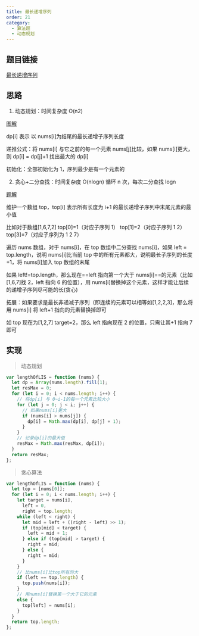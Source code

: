 ```yaml
---
title: 最长递增序列
order: 21
category:
  - 算法题
  - 动态规划
---
```


## 题目链接

[最长递增序列](https://leetcode.cn/problems/longest-increasing-subsequence/)

## 思路

1. 动态规划：时间复杂度 O(n2)

[图解](https://mp.weixin.qq.com/s?__biz=MzAxODQxMDM0Mw==&mid=2247485269&idx=1&sn=571a6366b0b592f103971ae3e119998b&scene=21#wechat_redirect)

dp[i] 表示 以 nums[i]为结尾的最长递增子序列长度

递推公式：将 nums[i] 与它之前的每一个元素 nums[j]比较，如果 nums[i]更大，则 dp[i] = dp[j]+1 找出最大的 dp[i]

初始化：全部初始化为 1，序列最少是有一个元素的

2. 贪心+二分查找：时间复杂度 O(nlogn) 循环 n 次，每次二分查找 logn

[题解](https://www.bilibili.com/video/BV1ub411Q7sB/?vd_source=850c21284431bb6037ff44c73d3ec8e8)

维护一个数组 top，top[i] 表示所有长度为 i+1 的最长递增子序列中末尾元素的最小值

比如对于数组[1,6,7,2] top[0]=1（对应子序列 1） top[1]=2（对应子序列 1 2） top[3]=7（对应子序列为 1 2 7）

遍历 nums 数组，对于 nums[i]，在 top 数组中二分查找 nums[i]，如果 left = top.length，说明 nums[i]比当前 top 中的所有元素都大，说明最长子序列的长度+1，将 nums[i]加入 top 数组的末尾

如果 left!=top.length，那么现在==left 指向第一个大于 nums[i]==的元素（比如[1,6,7]找 2，left 指向 6 的位置），用 nums[i]替换掉这个元素，这样才能让后续的递增子序列尽可能的长(贪心)

拓展：如果要求是最长非递减子序列（即连续的元素可以相等如[1,2,2,3]，那么将用 nums[i] 将 left+1 指向的元素替换掉即可

如 top 现在为[1,2,7] target=2，那么 left 指向现在 2 的位置，只需让其+1 指向 7 即可

## 实现

> 动态规划

```js
var lengthOfLIS = function (nums) {
  let dp = Array(nums.length).fill(1);
  let resMax = 0;
  for (let i = 0; i < nums.length; i++) {
    // 将dp[i] 与 0~i-1的每一个元素比较大小
    for (let j = 0; j < i; j++) {
      // 如果nums[i]更大
      if (nums[i] > nums[j]) {
        dp[i] = Math.max(dp[i], dp[j] + 1);
      }
    }
    // 记录dp[i]的最大值
    resMax = Math.max(resMax, dp[i]);
  }
  return resMax;
};
```

> 贪心算法

```js
var lengthOfLIS = function (nums) {
  let top = [nums[0]];
  for (let i = 0; i < nums.length; i++) {
    let target = nums[i],
      left = 0,
      right = top.length;
    while (left < right) {
      let mid = left + ((right - left) >> 1);
      if (top[mid] < target) {
        left = mid + 1;
      } else if (top[mid] > target) {
        right = mid;
      } else {
        right = mid;
      }
    }
    // 比nums[i]比top所有的大
    if (left == top.length) {
      top.push(nums[i]);
    }
    // 用nums[i]替换第一个大于它的元素
    else {
      top[left] = nums[i];
    }
  }
  return top.length;
};
```
